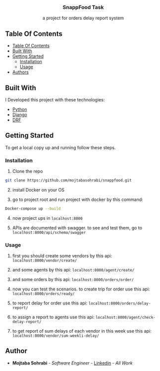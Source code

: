 <br/>
<p align="center">
  <h3 align="center">SnappFood Task</h3>
  <p align="center">
    a project for orders delay report system
    <br/>
  </p>
</p>

## Table Of Contents

- [Table Of Contents](#table-of-contents)
- [Built With](#built-with)
- [Getting Started](#getting-started)
  - [Installation](#installation)
  - [Usage](#usage)
- [Authors](#authors)

## Built With

I Developed this project with these technologies:

- [Python](https://www.python.org/)
- [Django](https://www.djangoproject.com/)
- [DRF](https://www.django-rest-framework.org/)

## Getting Started

To get a local copy up and running follow these steps.

### Installation

1. Clone the repo

```sh
git clone https://github.com/mojtabasohrabi/snappfood.git
```

2. install Docker on your OS


3. go to project root and run project with docker by this command:

```sh
Docker-compose up --build
```

4. now project ups in `localhost:8000`


5. APIs are documented with swagger. to see and test them, go to `localhost:8000/api/schema/swagger`


### Usage

1. first you should create some vendors by this api: `localhost:8000/vendor/create/`


2. and some agents by this api: `localhost:8000/agent/create/`


3. and some orders by this api: `localhost:8000/orders/order/`


4. now you can test the scenarios. to create trip for order use this api: `localhost:8000/orders/ready/`


5. to report delay for order use this api: `localhost:8000/orders/delay-report/`


6. to assign a report to agents use this api: `localhost:8000/agent/check-delay-report/`


7. to get report of sum delays of each vendor in this week use this api: `localhost:8000/vendor/sum-weekli-delay/`


## Author

- **Mojtaba Sohrabi** - _Software Engineer_ - [Linkedin](https://www.linkedin.com/in/mojtabasohrabi1/) - _All Work_

